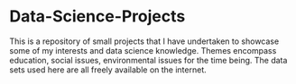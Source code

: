 # Data-Science-Projects

This is a repository of small projects that I have undertaken to showcase some of my interests and data science knowledge. Themes encompass education, social issues, environmental issues for the time being. The data sets used here are all freely available on the internet. 
